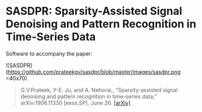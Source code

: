 # SASDPR: Sparsity-Assisted Signal Denoising and Pattern Recognition in Time-Series Data
Software to accompany the paper:

![SASDPR](https://github.com/prateekgv/sasdpr/blob/master/images/sasdpr.png =40x70)

> G.V.Prateek, Y-E. Ju, and A. Nehorai,, “Sparsity-assisted signal denoising and pattern recognition in time-series data,” 	arXiv:1906.11330 [eess.SP], June 26. [[arXiv]](https://arxiv.org/abs/1906.11330v1)
